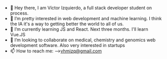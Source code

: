 - 👋 Hey there, I am Víctor Izquierdo, a full stack developer student on process. 
- 👀 I’m pretty interested in web development and machine learning. I think the IA it's a way to getting better the world to all of us. 
- 🌱 I’m currently learning JS and React. Next three months. I'll learn Vue.JS
- 💞️ I’m looking to collaborate on medical, chemistry and genomics web development software. Also very interested in startups 
- 📫 How to reach me: -->vhmizq@gmail.com

<!---
io31416/io31416 is a ✨ special ✨ repository because its `README.md` (this file) appears on your GitHub profile.
You can click the Preview link to take a look at your changes.
--->
